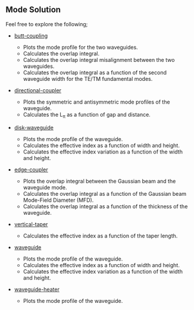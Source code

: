 ## Mode Solution

Feel free to explore the following;

- [butt-coupling](butt_coupling)
  
  - Plots the mode profile for the two waveguides.
  - Calculates the overlap integral.
  - Calculates the overlap integral misalignment between the two waveguides.
  - Calculates the overlap integral as a function of the second waveguide width for the TE/TM fundamental modes.

- [directional-coupler](directional-coupler)
  
  - Plots the symmetric and antisymmetric mode profiles of the waveguide.
  - Calculates the L<sub>π</sub> as a function of gap and distance.

- [disk-waveguide](disk_waveguide)
  
  - Plots the mode profile of the waveguide.
  - Calculates the effective index as a function of width and height.
  - Calculates the effective index variation as a function of the width and height.

- [edge-coupler](edge-coupler)
  
  - Plots the overlap integral between the Gaussian beam and the waveguide mode.
  - Calculates the overlap integral as a function of the Gaussian beam Mode-Field Diameter (MFD).
  - Calculates the overlap integral as a function of the thickness of the waveguide.

- [vertical-taper](vertical-taper)
  
  - Calculates the effective index as a function of the taper length.

- [waveguide](waveguide)
  
  - Plots the mode profile of the waveguide.
  - Calculates the effective index as a function of width and height.
  - Calculates the effective index variation as a function of the width and height.

- [waveguide-heater](waveguide_heater)
  
  - Plots the mode profile of the waveguide.
